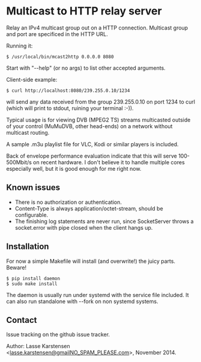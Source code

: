 # Multicast to HTTP relay server

Relay an IPv4 multicast group out on a HTTP connection. Multicast group
and port are specificed in the HTTP URL.

Running it:

    $ /usr/local/bin/mcast2http 0.0.0.0 8080

Start with "--help" (or no args) to list other accepted arguments.

Client-side example:

    $ curl http://localhost:8080/239.255.0.10/1234

will send any data received from the group 239.255.0.10 on port 1234 to
curl (which will print to stdout, ruining your terminal :-)).

Typical usage is for viewing DVB (MPEG2 TS) streams multicasted outside
of your control (MuMuDVB, other head-ends) on a network without multicast
routing.

A sample .m3u playlist file for VLC, Kodi or similar players is included.

Back of envelope performance evaluation indicate that this will serve
100-500Mbit/s on recent hardware. I don't believe it to handle multiple
cores especially well, but it is good enough for me right now.

## Known issues

* There is no authorization or authentication.
* Content-Type is always application/octet-stream, should be configurable.
* The finishing log statements are never run, since SocketServer throws a
socket.error with pipe closed when the client hangs up.


## Installation

For now a simple Makefile will install (and overwrite!) the juicy
parts. Beware!

    $ pip install daemon
    $ sudo make install

The daemon is usually run under systemd with the service file included. It
can also run standalone with --fork on non systemd systems.

## Contact

Issue tracking on the github issue tracker.

Author: Lasse Karstensen <lasse.karstensen@gmailNO_SPAM_PLEASE.com>, November 2014.
